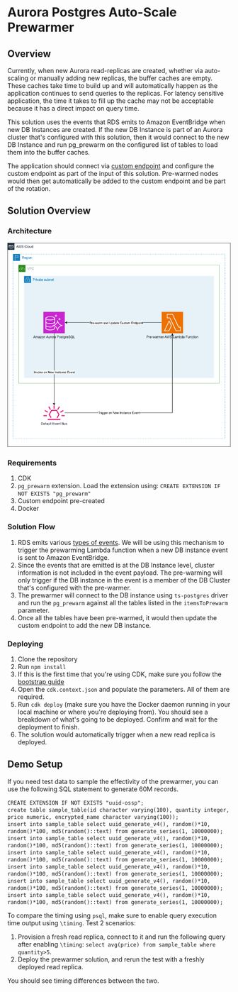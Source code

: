 # Aurora Postgres Auto-Scale Prewarmer

## Overview
Currently, when new Aurora read-replicas are created, whether via auto-scaling or manually adding new replicas, the buffer caches are empty. These caches take time to build up and will automatically happen as the application continues to send queries to the replicas. For latency sensitive application, the time it takes to fill up the cache may not be acceptable because it has a direct impact on query time. 

This solution uses the events that RDS emits to Amazon EventBridge when new DB Instances are created. If the new DB Instance is part of an Aurora cluster that's configured with this solution, then it would connect to the new DB Instance and run pg_prewarm on the configured list of tables to load them into the buffer caches.

The application should connect via [custom endpoint](https://docs.aws.amazon.com/AmazonRDS/latest/AuroraUserGuide/Aurora.Overview.Endpoints.html#aurora-custom-endpoint-creating) and configure the custom endpoint as part of the input of this solution. Pre-warmed nodes would then get automatically be added to the custom endpoint and be part of the rotation.

## Solution Overview

### Architecture
![High-Level Architecture](./doc/prewarmer-architecture.png)

### Requirements
1. CDK
2. `pg_prewarm` extension. Load the extension using: `CREATE EXTENSION IF NOT EXISTS "pg_prewarm"`
3. Custom endpoint pre-created
4. Docker 

### Solution Flow
1. RDS emits various [types of events](https://docs.aws.amazon.com/AmazonRDS/latest/AuroraUserGuide/USER_Events.Messages.html). We will be using this mechanism to trigger the prewarming Lambda function when a new DB instance event is sent to Amazon EventBridge. 
2. Since the events that are emitted is at the DB Instance level, cluster information is not included in the event payload. The pre-warming will only trigger if the DB instance in the event is a member of the DB Cluster that's configured with the pre-warmer.
3. The prewarmer will connect to the DB instance using `ts-postgres` driver and run the `pg_prewarm` against all the tables listed in the `itemsToPrewarm` parameter.
4. Once all the tables have been pre-warmed, it would then update the custom endpoint to add the new DB instance.

### Deploying
1. Clone the repository
2. Run `npm install`
3. If this is the first time that you're using CDK, make sure you follow the [bootstrap guide](https://docs.aws.amazon.com/cdk/v2/guide/bootstrapping-env.html)
4. Open the `cdk.context.json` and populate the parameters. All of them are required.
5. Run `cdk deploy` (make sure you have the Docker daemon running in your local machine or where you're deploying from). You should see a breakdown of what's going to be deployed. Confirm and wait for the deployment to finish.
6. The solution would automatically trigger when a new read replica is deployed.

## Demo Setup

If you need test data to sample the effectivity of the prewarmer, you can use the following SQL statement to generate 60M records.

```
CREATE EXTENSION IF NOT EXISTS "uuid-ossp";
create table sample_table(id character varying(100), quantity integer, price numeric, encrypted_name character varying(100));
insert into sample_table select uuid_generate_v4(), random()*10, random()*100, md5(random()::text) from generate_series(1, 10000000);
insert into sample_table select uuid_generate_v4(), random()*10, random()*100, md5(random()::text) from generate_series(1, 10000000);
insert into sample_table select uuid_generate_v4(), random()*10, random()*100, md5(random()::text) from generate_series(1, 10000000);
insert into sample_table select uuid_generate_v4(), random()*10, random()*100, md5(random()::text) from generate_series(1, 10000000);
insert into sample_table select uuid_generate_v4(), random()*10, random()*100, md5(random()::text) from generate_series(1, 10000000);
insert into sample_table select uuid_generate_v4(), random()*10, random()*100, md5(random()::text) from generate_series(1, 10000000);
```
To compare the timing using `psql`, make sure to enable query execution time output using `\timing`. Test 2 scenarios:

1. Provision a fresh read replica, connect to it and run the following query after enabling `\timing`: `select avg(price) from sample_table where quantity>5`.
2. Deploy the prewarmer solution, and rerun the test with a freshly deployed read replica.

You should see timing differences between the two.